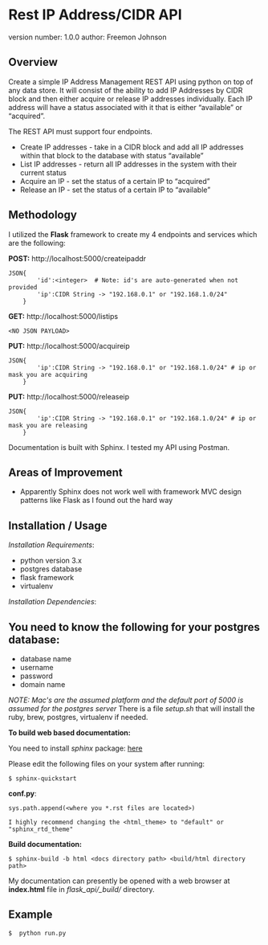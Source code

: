 Rest IP Address/CIDR API
===============================

version number: 1.0.0
author: Freemon Johnson

Overview
--------

Create a simple IP Address Management REST API using python on top of any data store. It will consist of the ability to add IP Addresses by CIDR block and then either acquire or release IP addresses individually. Each IP address will have a status associated with it that is either “available” or “acquired”.
 
The REST API must support four endpoints.
- Create IP addresses - take in a CIDR block and add all IP addresses within that block to the database with status “available”
- List IP addresses - return all IP addresses in the system with their current status
- Acquire an IP - set the status of a certain IP to “acquired”
- Release an IP - set the status of a certain IP to “available”
 


Methodology
-----------
I utilized the **Flask** framework to create my 4 endpoints and services which are the following:

**POST:** http://localhost:5000/createipaddr
```
JSON{
		'id':<integer>  # Note: id's are auto-generated when not provided
		'ip':CIDR String -> "192.168.0.1" or "192.168.1.0/24"
	}
```

**GET:** http://localhost:5000/listips
```
<NO JSON PAYLOAD>
```

**PUT:** http://localhost:5000/acquireip
```
JSON{
		'ip':CIDR String -> "192.168.0.1" or "192.168.1.0/24" # ip or mask you are acquiring
    }
```
    
**PUT:** http://localhost:5000/releaseip
```
JSON{
		'ip':CIDR String -> "192.168.0.1" or "192.168.1.0/24" # ip or mask you are releasing
	}
```
Documentation is built with Sphinx. I tested my API using Postman.

Areas of Improvement
---------------------
* Apparently Sphinx does not work well with framework MVC design patterns like Flask as I found out the hard way


Installation / Usage
--------------------
*Installation Requirements*: 
* python version 3.x
* postgres database
* flask framework
* virtualenv

*Installation Dependencies*:
## You need to know the following for your postgres database:
- database name
- username
- password
- domain name

_NOTE: Mac's are the assumed platform and the default port of 5000 is assumed for the postgres server_
There is a file _setup.sh_ that will install the ruby, brew, postgres, virtualenv if needed.


**To build web based documentation:**

You need to install _sphinx_ package: [here](http://www.sphinx-doc.org/en/master/usage/installation.html)

Please edit the following files on your system after running: 
	
	$ sphinx-quickstart

**conf.py**:

	sys.path.append(<where you *.rst files are located>)
	
	I highly recommend changing the <html_theme> to "default" or "sphinx_rtd_theme"

**Build documentation:** 

    $ sphinx-build -b html <docs directory path> <build/html directory path>


My documentation can presently be opened with a web browser at **index.html** file in _flask_api/\_build/_ directory.


Example
-------

	$  python run.py
